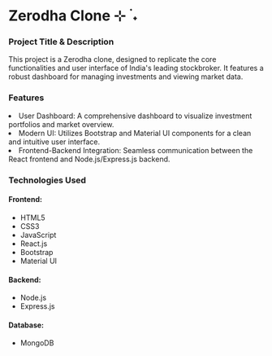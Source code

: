 <h1>Zerodha Clone ⊹ ࣪ ˖</h1>
<h3>Project Title & Description</h3>
<p>This project is a Zerodha clone, designed to replicate the core  functionalities and user interface of India's leading stockbroker. It features a robust dashboard for managing investments and viewing market data.</p>

<h3>Features</h3>
<li>User Dashboard: A comprehensive dashboard to visualize investment portfolios and market overview.</li>

<li>Modern UI: Utilizes Bootstrap and Material UI components for a clean and intuitive user interface.</li>

<li>Frontend-Backend Integration: Seamless communication between the React frontend and Node.js/Express.js backend.</li>

<h3>Technologies Used</h3>
<h4>Frontend:</h4>
<ul>
<li>HTML5</li>

<li>CSS3</li>

<li>JavaScript</li>

<li>React.js</li>

<li>Bootstrap</li>

<li>Material UI</li>
</ul>
<h4>Backend:</h4>
<ul>
<li>Node.js</li>

<li>Express.js</li>
</ul>
<h4>Database:</h4>
<ul>
  <li>
MongoDB
</li>
